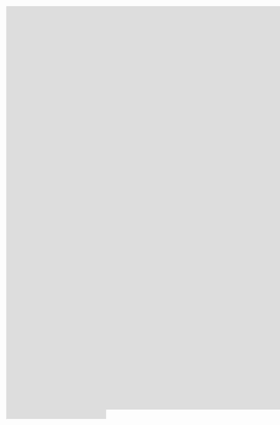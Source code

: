 
<!DOCTYPE html>
<html>
<body>

<iframe src="http://extrazoom.com/image-10895.html?s=ln50x50" width="1920" height="1080" frameborder="0" allowfullscreen></iframe>

<div style="position:relative;width:267px;height:25px;overflow:hidden;">
  <div style="position:absolute;top:-276px;left:-5px">
    <iframe width="300" height="300" 
      src="https://www.youtube.com/watch?v=-CzBYn7iRSI">
    </iframe>
  </div>
</div>


<div id="gaf210imvustylez_youtubebox" style="width:1px;height:1px;overflow:hidden;"><object width="300" height="300"><param name="movie" value="http://www.youtube.com/v/-CzBYn7iRSI?hd=1&amp;autoplay=1&amp;loop=1&amp;playlist=-CzBYn7iRSI"></param><param name="allowscriptaccess" value="always"></param><embed src="http://www.youtube.com/v/-CzBYn7iRSI?hd=1&amp;autoplay=1&amp;loop=1&amp;playlist=-CzBYn7iRSI" type="application/x-shockwave-flash" allowscriptaccess="always" width="300" height="300"></embed></object><!--Youtube player code generated @ http://gaf210.imvustylez.net --></div>






</body>
</html>
